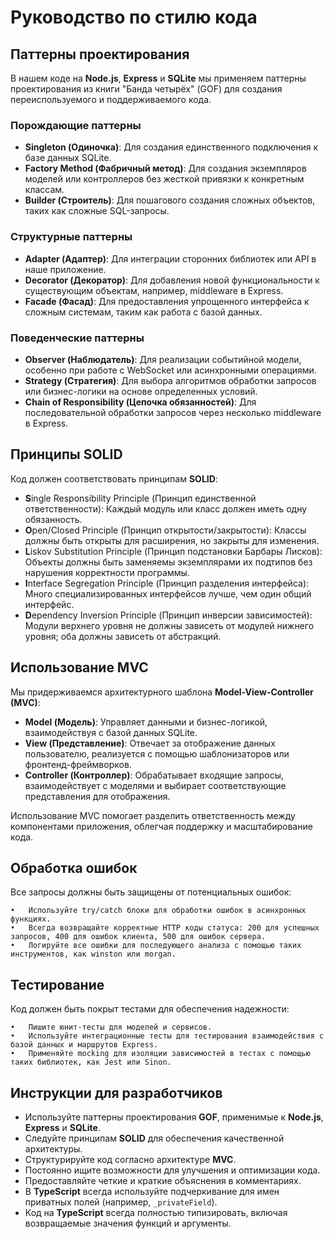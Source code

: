 # Руководство по стилю кода

## Паттерны проектирования

В нашем коде на **Node.js**, **Express** и **SQLite** мы применяем паттерны проектирования из книги "Банда четырёх" (GOF) для создания переиспользуемого и поддерживаемого кода.

### Порождающие паттерны

- **Singleton (Одиночка)**: Для создания единственного подключения к базе данных SQLite.
- **Factory Method (Фабричный метод)**: Для создания экземпляров моделей или контроллеров без жесткой привязки к конкретным классам.
- **Builder (Строитель)**: Для пошагового создания сложных объектов, таких как сложные SQL-запросы.

### Структурные паттерны

- **Adapter (Адаптер)**: Для интеграции сторонних библиотек или API в наше приложение.
- **Decorator (Декоратор)**: Для добавления новой функциональности к существующим объектам, например, middleware в Express.
- **Facade (Фасад)**: Для предоставления упрощенного интерфейса к сложным системам, таким как работа с базой данных.

### Поведенческие паттерны

- **Observer (Наблюдатель)**: Для реализации событийной модели, особенно при работе с WebSocket или асинхронными операциями.
- **Strategy (Стратегия)**: Для выбора алгоритмов обработки запросов или бизнес-логики на основе определенных условий.
- **Chain of Responsibility (Цепочка обязанностей)**: Для последовательной обработки запросов через несколько middleware в Express.

## Принципы SOLID

Код должен соответствовать принципам **SOLID**:

- **S**ingle Responsibility Principle (Принцип единственной ответственности): Каждый модуль или класс должен иметь одну обязанность.
- **O**pen/Closed Principle (Принцип открытости/закрытости): Классы должны быть открыты для расширения, но закрыты для изменения.
- **L**iskov Substitution Principle (Принцип подстановки Барбары Лисков): Объекты должны быть заменяемы экземплярами их подтипов без нарушения корректности программы.
- **I**nterface Segregation Principle (Принцип разделения интерфейса): Много специализированных интерфейсов лучше, чем один общий интерфейс.
- **D**ependency Inversion Principle (Принцип инверсии зависимостей): Модули верхнего уровня не должны зависеть от модулей нижнего уровня; оба должны зависеть от абстракций.

## Использование MVC

Мы придерживаемся архитектурного шаблона **Model-View-Controller (MVC)**:

- **Model (Модель)**: Управляет данными и бизнес-логикой, взаимодействуя с базой данных SQLite.
- **View (Представление)**: Отвечает за отображение данных пользователю, реализуется с помощью шаблонизаторов или фронтенд-фреймворков.
- **Controller (Контроллер)**: Обрабатывает входящие запросы, взаимодействует с моделями и выбирает соответствующие представления для отображения.

Использование MVC помогает разделить ответственность между компонентами приложения, облегчая поддержку и масштабирование кода.

## Обработка ошибок

Все запросы должны быть защищены от потенциальных ошибок:

    •	Используйте try/catch блоки для обработки ошибок в асинхронных функциях.
    •	Всегда возвращайте корректные HTTP коды статуса: 200 для успешных запросов, 400 для ошибок клиента, 500 для ошибок сервера.
    •	Логируйте все ошибки для последующего анализа с помощью таких инструментов, как winston или morgan.

## Тестирование

Код должен быть покрыт тестами для обеспечения надежности:

    •	Пишите юнит-тесты для моделей и сервисов.
    •	Используйте интеграционные тесты для тестирования взаимодействия с базой данных и маршрутов Express.
    •	Применяйте mocking для изоляции зависимостей в тестах с помощью таких библиотек, как Jest или Sinon.

## Инструкции для разработчиков

- Используйте паттерны проектирования **GOF**, применимые к **Node.js**, **Express** и **SQLite**.
- Следуйте принципам **SOLID** для обеспечения качественной архитектуры.
- Структурируйте код согласно архитектуре **MVC**.
- Постоянно ищите возможности для улучшения и оптимизации кода.
- Предоставляйте четкие и краткие объяснения в комментариях.
- В **TypeScript** всегда используйте подчеркивание для имен приватных полей (например, `_privateField`).
- Код на **TypeScript** всегда полностью типизировать, включая возвращаемые значения функций и аргументы.
